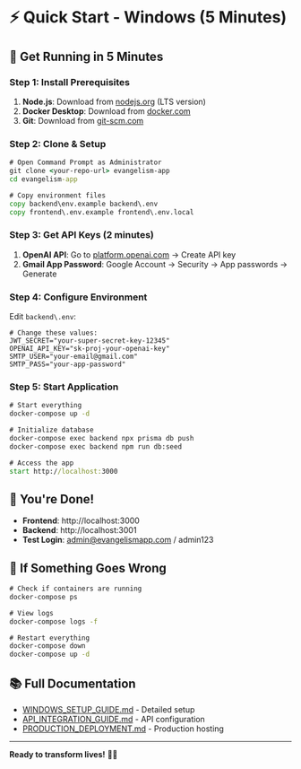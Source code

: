 # ⚡ Quick Start - Windows (5 Minutes)

## 🚀 Get Running in 5 Minutes

### Step 1: Install Prerequisites
1. **Node.js**: Download from [nodejs.org](https://nodejs.org/) (LTS version)
2. **Docker Desktop**: Download from [docker.com](https://www.docker.com/products/docker-desktop/)
3. **Git**: Download from [git-scm.com](https://git-scm.com/download/win)

### Step 2: Clone & Setup
```cmd
# Open Command Prompt as Administrator
git clone <your-repo-url> evangelism-app
cd evangelism-app

# Copy environment files
copy backend\env.example backend\.env
copy frontend\.env.example frontend\.env.local
```

### Step 3: Get API Keys (2 minutes)
1. **OpenAI API**: Go to [platform.openai.com](https://platform.openai.com/) → Create API key
2. **Gmail App Password**: Google Account → Security → App passwords → Generate

### Step 4: Configure Environment
Edit `backend\.env`:
```env
# Change these values:
JWT_SECRET="your-super-secret-key-12345"
OPENAI_API_KEY="sk-proj-your-openai-key"
SMTP_USER="your-email@gmail.com"
SMTP_PASS="your-app-password"
```

### Step 5: Start Application
```cmd
# Start everything
docker-compose up -d

# Initialize database
docker-compose exec backend npx prisma db push
docker-compose exec backend npm run db:seed

# Access the app
start http://localhost:3000
```

## 🎉 You're Done!

- **Frontend**: http://localhost:3000
- **Backend**: http://localhost:3001
- **Test Login**: admin@evangelismapp.com / admin123

## 🔧 If Something Goes Wrong

```cmd
# Check if containers are running
docker-compose ps

# View logs
docker-compose logs -f

# Restart everything
docker-compose down
docker-compose up -d
```

## 📚 Full Documentation
- [WINDOWS_SETUP_GUIDE.md](WINDOWS_SETUP_GUIDE.md) - Detailed setup
- [API_INTEGRATION_GUIDE.md](API_INTEGRATION_GUIDE.md) - API configuration
- [PRODUCTION_DEPLOYMENT.md](PRODUCTION_DEPLOYMENT.md) - Production hosting

---

**Ready to transform lives!** 🙏✨



